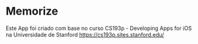 # Memorize

Este App foi criado com base no curso CS193p - Developing Apps for iOS na Universidade de Stanford https://cs193p.sites.stanford.edu/
